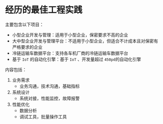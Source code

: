 # 经历的最佳工程实践
主要包含以下项目：
* 小型企业开发与管理：适用于小型企业，保密要求不高的企业
* 大中型企业开发与管理平台：不适用于小型企业，但适合不计成本且对保密有严格要求的企业
* 冷链运输车数据平台：支持各车机厂商的冷链运输车数据平台
* 基于 `IoT` 的自动化引擎：基于 `IoT` 、开发量超过 `450pd`的自动化引擎

内容包括：
1. 业务需求
   * 业务沟通，技术沟通，基础指标
2. 系统设计
   * 系统对接，性能监控，故障报警
3. 性能优化
   * 数据分析
   * 调试工具，批量操作工具
